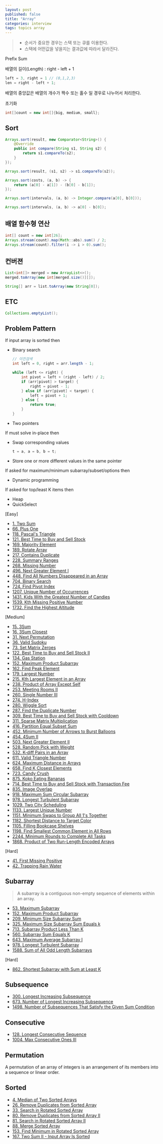 ```yaml
---
layout: post
published: false
title: "Array"
categories: interview
tags: topics array
---
```


> - 순서가 중요한 경우는 스택 또는 큐를 이용한다.  
> - 스택에 어떤값을 넣을지는 결과값에 따라서 달라진다.  

Prefix Sum

배열의 길이(Length) : right - left + 1
```java
left = 3, right = 1 // (0,1,2,3)
len = right - left + 1;
```

배열의 중앙값은 배열의 개수가 짝수 또는 홀수 일 경우로 나누어서 처리한다.

초기화
```java
int[]count = new int[]{big, medium, small};
```

## Sort
```java
Arrays.sort(result, new Comparator<String>() {
    @Override
    public int compare(String s1, String s2) {
        return s1.compareTo(s2);
    }
});

Arrays.sort(result, (s1, s2) -> s1.compareTo(s2));

Arrays.sort(costs, (a, b) -> {
    return (a[0] - a[1]) - (b[0] - b[1]);
});

Arrays.sort(intervals, (a, b) -> Integer.compare(a[0], b[0]));

Arrays.sort(intervals, (a, b) -> a[0] - b[0]);
```

## 배열 함수형 연산
```java
int[] count = new int[26];
Arrays.stream(count).map(Math::abs).sum() / 2; 
Arrays.stream(count).filter(i -> i > 0).sum();
```

## 컨버젼
```java
List<int[]> merged = new ArrayList<>();
merged.toArray(new int[merged.size()][]);

String[] arr = list.toArray(new String[0]);
```

## ETC
```java
Collections.emptyList(); 
```

## Problem Pattern
If input array is sorted then
- Binary search
  ```java
  // 이진검색
  int left = 0, right = arr.length - 1;

  while (left <= right) {
      int pivot = left + (right - left) / 2;
      if (arr[pivot] > target) {
          right = pivot - 1;
      } else if (arr[pivot] < target) {
          left = pivot + 1;
      } else {
          return true;
      }
  }
  ```
- Two pointers

If must solve in-place then
- Swap corresponding values
  ```java
  t = a, a = b, b = t;
  ```
- Store one or more different values in the same pointer

If asked for maximum/minimum subarray/subset/options then
- Dynamic programming

If asked for top/least K items then
- Heap
- QuickSelect

[Easy]
- [1. Two Sum](/interview/2023/05/21/two-sum/)
- [66. Plus One](/interview/2023/04/25/plus-one/)
- [118. Pascal's Triangle](/interview/2023/05/21/pascals-triangle/)
- [121. Best Time to Buy and Sell Stock](/interview/2023/05/21/best-time-to-buy-and-sell-stock/)
- [169. Majority Element](/interview/2023/06/02/majority-element/)
- [189. Rotate Array](/interview/2023/06/02/rotate-array/)
- [217. Contains Duplicate](/interview/2023/06/27/contains-duplicate/)
- [228. Summary Ranges](/interview/2023/05/18/summary-ranges/)
- [268. Missing Number](/interview/2023/05/21/missing-number/)
- [496. Next Greater Element I](/interview/2023/05/21/next-greater-element-i/)
- [448. Find All Numbers Disappeared in an Array](/interview/2023/05/10/find-all-numbers-disappeared-in-an-array/)
- [704. Binary Search](/interview/2023/05/21/binary-search/)
- [724. Find Pivot Index](/interview/2023/05/23/find-pivot-index/)
- [1207. Unique Number of Occurrences](/interview/2023/05/26/unique-number-of-occurrences/)
- [1431. Kids With the Greatest Number of Candies](/interview/2023/06/04/kids-with-the-greatest-number-of-candies/)
- [1539. Kth Missing Positive Number](/interview/2023/06/11/kth-missing-positive-number/)
- [1732. Find the Highest Altitude](/interview/2023/05/21/find-the-highest-altitude/)

[Medium]
- [15. 3Sum](/interview/2023/04/05/3sum/)
- [16. 3Sum Closest](/interview/2023/05/08/3sum-closest/)
- [31. Next Permutation](/interview/2023/05/08/next-permutation/)
- [36. Valid Sudoku](/interview/2023/07/04/valid-sudoku/)
- [73. Set Matrix Zeroes](/interview/2023/05/21/set-matrix-zeroes/)
- [122. Best Time to Buy and Sell Stock II](/interview/2023/05/08/best-time-to-buy-and-sell-stock-ii/)
- [134. Gas Station](/interview/2023/05/21/gas-station)
- [152. Maximum Product Subarray](/interview/2023/05/21/maximum-product-subarray/)
- [162. Find Peak Element](/interview/2023/04/08/find-peak-element/)
- [179. Largest Number](/interview/2023/05/21/largest-number/)
- [215. Kth Largest Element in an Array](/interview/2023/05/21/kth-largest-element-in-an-array/)
- [238. Product of Array Except Self](/interview/2023/05/21/product-of-array-except-self/)
- [253. Meeting Rooms II](/interview/2023/04/18/meeting-rooms-ii/)
- [260. Single Number III](/interview/2023/05/21/single-number-iii/)
- [274. H-Index](/interview/2023/05/21/h-index/)
- [280. Wiggle Sort](/interview/2023/06/09/wiggle-sort/)
- [287. Find the Duplicate Number](/interview/2023/05/21/find-the-duplicate-number/)
- [309. Best Time to Buy and Sell Stock with Cooldown](/interview/2023/05/21/best-time-to-buy-and-sell-stock-with-cooldown/)
- [311. Sparse Matrix Multiplication](/interview/2023/05/21/sparse-matrix-multiplication/)
- [416. Partition Equal Subset Sum](/interview/2023/05/21/partition-equal-subset-sum/)
- [452. Minimum Number of Arrows to Burst Balloons](/interview/2023/05/30/minimum-number-of-arrows-to-burst-balloons/)
- [454. 4Sum II](/interview/2023/05/10/4sum-ii/)
- [503. Next Greater Element II](/interview/2023/05/08/next-greater-element-ii/)
- [528. Random Pick with Weight](/interview/2023/05/21/random-pick-with-weight/)
- [532. K-diff Pairs in an Array](/interview/2023/05/21/k-diff-pairs-in-an-array/)
- [611. Valid Triangle Number](/interview/2023/05/21/valid-triangle-number/)
- [624. Maximum Distance in Arrays](/interview/2023/05/21/maximum-distance-in-arrays/)
- [658. Find K Closest Elements](/interview/2023/05/21/find-k-closest-elements/)
- [723. Candy Crush](/interview/2023/05/21/candy-crush/)
- [875. Koko Eating Bananas](/interview/2023/05/23/koko-eating-bananas/)
- [714. Best Time to Buy and Sell Stock with Transaction Fee](/interview/2023/05/21/best-time-to-buy-and-sell-stock-with-transaction-fee/)
- [835. Image Overlap](/interview/2023/05/21/image-overlap/)
- [918. Maximum Sum Circular Subarray](/interview/2023/06/10/maximum-sum-circular-subarray/)
- [978. Longest Turbulent Subarray](/interview/2023/05/21/longest-turbulent-subarray/)
- [1029. Two City Scheduling](/interview/2023/04/18/two-city-scheduling/)
- [1133. Largest Unique Number](/interview/2023/07/19/largest-unique-number/)
- [1151. Minimum Swaps to Group All 1's Together](/interview/2023/05/08/minimum-swaps-to-group-all-1s-together/)
- [1182. Shortest Distance to Target Color](/interview/2023/05/27/shortest-distance-to-target-color/)
- [1105. Filling Bookcase Shelves](/interview/2023/05/21/filling-bookcase-shelves/)
- [1198. Find Smallest Common Element in All Rows](/interview/2023/09/01/find-smallest-common-element-in-all-rows/)
- [2244. Minimum Rounds to Complete All Tasks](/interview/2023/05/21/minimum-rounds-to-complete-all-tasks)
- [1868. Product of Two Run-Length Encoded Arrays](/interview/2023/05/29/product-of-two-run-length-encoded-arrays/)

[Hard]

- [41. First Missing Positive](/interview/2023/05/21/first-missing-positive/)
- [42. Trapping Rain Water](/interview/2023/05/21/trapping-rain-water)

## Subarray
> A subarray is a contiguous non-empty sequence of elements within an array.

- [53. Maximum Subarray](/interview/2023/02/21/maximum-subarray/)
- [152. Maximum Product Subarray](/interview/2023/05/21/maximum-product-subarray/)
- [209. Minimum Size Subarray Sum](/interview/2023/06/02/minimum-size-subarray-sum/)
- [325. Maximum Size Subarray Sum Equals k](/interview/2023/05/02/maximum-size-subarray-sum-equals-k/)
- [713. Subarray Product Less Than K](/interview/2023/07/09/subarray-product-less-than-k/)
- [560. Subarray Sum Equals K](/interview/2023/05/21/subarray-sum-equals-k/)
- [643. Maximum Average Subarray I](/interview/2023/05/21/maximum-average-subarray-i/)
- [978. Longest Turbulent Subarray](/interview/2023/05/21/longest-turbulent-subarray/)
- [1588. Sum of All Odd Length Subarrays](/interview/2023/05/04/sum-of-all-odd-length-subarrays/)

[Hard]
- [862. Shortest Subarray with Sum at Least K](/interview/2023/05/21/shortest-subarray-with-sum-at-least-k/)

## Subsequence

- [300. Longest Increasing Subsequence](/interview/2023/05/21/longest-increasing-subsequence/)
- [673. Number of Longest Increasing Subsequence](/interview/2023/05/21/number-of-longest-increasing-subsequence/)
- [1498. Number of Subsequences That Satisfy the Given Sum Condition](/interview/2023/05/21/number-of-subsequences-that-satisfy-the-given-sum-condition/)

## Consecutive

- [128. Longest Consecutive Sequence](/interview/2023/04/09/longest-consecutive-sequence/)
- [1004. Max Consecutive Ones III](/interview/2023/05/21/max-consecutive-ones-iii/)

## Permutation
A permutation of an array of integers is an arrangement of its members into a sequence or linear order.

## Sorted
- [4. Median of Two Sorted Arrays](/interview/2023/05/21/median-of-two-sorted-arrays/)
- [26. Remove Duplicates from Sorted Array](/interview/2023/05/21/remove-duplicates-from-sorted-array/)
- [33. Search in Rotated Sorted Array](/interview/2023/05/21/search-in-rotated-sorted-array/)
- [80. Remove Duplicates from Sorted Array II](/interview/2023/05/21/remove-duplicates-from-sorted-array-ii/)
- [81. Search in Rotated Sorted Array II](/interview/2023/05/21/search-in-rotated-sorted-array-ii/)
- [88. Merge Sorted Array](/interview/2023/06/11/merge-sorted-array/)
- [153. Find Minimum in Rotated Sorted Array](problems/2023-05-21-find-minimum-in-rotated-sorted-array.md)
- [167. Two Sum II - Input Array Is Sorted](/interview/2023/05/18/two-sum-ii-input-array-is-sorted/)